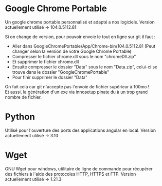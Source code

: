 # Google Chrome Portable

Un google chrome portable personnalisé et adapté a nos logiciels.
Version actuellement utilisé -> 104.0.5112.81

Si on change de version, pour pouvoir envoie le tout en ligne sur git il faut :
* Aller dans GoogleChromePortable/App/Chrome-bin/104.0.5112.81 (Peut changer selon la version de votre Google Chrome Portable)
* Compresser le fichier chrome.dll sous le nom "chromeDll.zip"
* Et supprimer le fichier chrome.dll
* Ensuite compresser le dossier "Data" sous le nom "Data.zip",  celui-ci se trouve dans le dossier "GoogleChromePortable"
* Pour finir supprimer le dossier "Data"

On fait cela car git n'accepte pas l'envoie de fichier supérieur à 100mo ! <br>
Et aussi, la génération d'un exe via innosetup plnate du à un trop grand nombre de fichier.

# Python

Utilisé pour l'ouverture des ports des applications angular en local.
Version actuellement utilisé -> 3.10

# Wget

GNU Wget pour windows, utilitaire de ligne de commande pour récupérer des fichiers à l'aide des protocoles HTTP, HTTPS et FTP.
Version actuellement utilisé -> 1.21.3